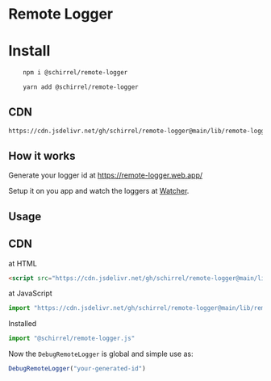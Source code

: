 # Remote Logger

# Install

```sh 
    npm i @schirrel/remote-logger
```

```sh 
    yarn add @schirrel/remote-logger
```
## CDN
```sh
https://cdn.jsdelivr.net/gh/schirrel/remote-logger@main/lib/remote-logger.min.js'
```

## How it works
Generate your logger id at https://remote-logger.web.app/  

Setup it on you app and watch the loggers at [Watcher](https://remote-logger.web.app/watch.html).

## Usage
## CDN
at HTML
```html
<script src="https://cdn.jsdelivr.net/gh/schirrel/remote-logger@main/lib/remote-logger.js"/>
```

at JavaScript
```js
import "https://cdn.jsdelivr.net/gh/schirrel/remote-logger@main/lib/remote-logger.js"
```


Installed
```js
import "@schirrel/remote-logger.js"
```

Now the `DebugRemoteLogger` is global and simple use as:
```js
DebugRemoteLogger("your-generated-id")
```

